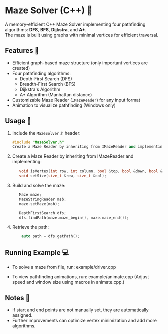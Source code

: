 # Maze Solver (C++) 🧩

A memory-efficient C++ Maze Solver implementing four pathfinding algorithms: **DFS**, **BFS**, **Dijkstra**, and **A\***.  
The maze is built using graphs with minimal vertices for efficient traversal.

## Features 🌟
- Efficient graph-based maze structure (only important vertices are created)
- Four pathfinding algorithms:
  - Depth-First Search (DFS)
  - Breadth-First Search (BFS)
  - Dijkstra's Algorithm
  - A* Algorithm (Manhattan distance)
- Customizable Maze Reader (`IMazeReader`) for any input format
- Animation to visualize pathfinding (Windows only)

## Usage 🚀
1. Include the `MazeSolver.h` header:
   ```cpp
   #include "MazeSolver.h"
   Create a Maze Reader by inheriting from IMazeReader and implementing:
   ```

2. Create a Maze Reader by inheriting from IMazeReader and implementing:

   ```cpp
      void isVertex(int row, int column, bool &top, bool &down, bool &left, bool &right, bool &isGoal);
      void setSize(size_t &row, size_t &col);
   ```
3. Build and solve the maze:
   ```cpp
      Maze maze;
      MazeStringReader msb;
      maze.setMaze(msb);

      DepthFirstSearch dfs;
      dfs.findPath(maze.maze_begin(), maze.maze_end());
   ```
4. Retrieve the path:
   ```cpp
       auto path = dfs.getPath();
    ```
## Running Example 💻
* To solve a maze from file, run:
    example/driver.cpp

* To view pathfinding animations, run:
    example/animate.cpp
    (Adjust speed and window size using macros in animate.cpp.)

## Notes 📝
* If start and end points are not manually set, they are automatically assigned.
* Further improvements can optimize vertex minimization and add more algorithms.


